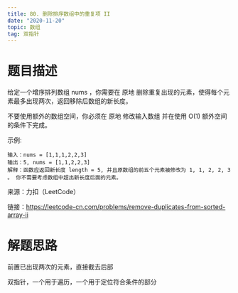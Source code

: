 ```yaml
---
title: 80. 删除排序数组中的重复项 II
date: "2020-11-20"
topic: 数组
tag: 双指针
---
```


# 题目描述

给定一个增序排列数组 nums ，你需要在 原地 删除重复出现的元素，使得每个元素最多出现两次，返回移除后数组的新长度。

不要使用额外的数组空间，你必须在 原地 修改输入数组 并在使用 O(1) 额外空间的条件下完成。


示例:

```
输入：nums = [1,1,1,2,2,3]
输出：5, nums = [1,1,2,2,3]
解释：函数应返回新长度 length = 5, 并且原数组的前五个元素被修改为 1, 1, 2, 2, 3 。 你不需要考虑数组中超出新长度后面的元素。
```


来源：力扣（LeetCode）

链接：https://leetcode-cn.com/problems/remove-duplicates-from-sorted-array-ii

# 解题思路

前置已出现两次的元素，直接截去后部

双指针，一个用于遍历，一个用于定位符合条件的部分

